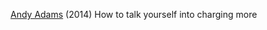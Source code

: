 
[Andy Adams](http://andyadams.org/you-can-charge-more/)
(2014) How to talk yourself into charging more
